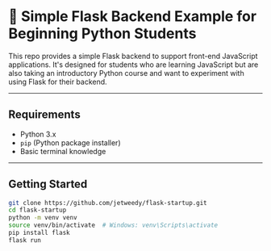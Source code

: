 # 🐍 Simple Flask Backend Example for Beginning Python Students

This repo provides a simple Flask backend to support front-end JavaScript applications. It's designed for students who are learning JavaScript but are also taking an introductory Python course and want to experiment with using Flask for their backend.

---

## Requirements

- Python 3.x
- `pip` (Python package installer)
- Basic terminal knowledge

---

## Getting Started

```bash
git clone https://github.com/jetweedy/flask-startup.git
cd flask-startup
python -m venv venv
source venv/bin/activate  # Windows: venv\Scripts\activate
pip install flask
flask run
```
